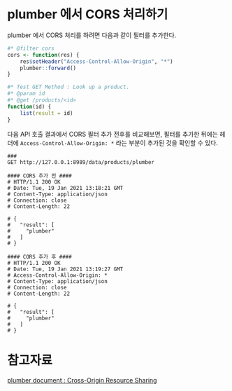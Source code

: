 # plumber 에서 CORS 처리하기

plumber 에서 CORS 처리를 하려면 다음과 같이 필터를 추가한다.

```r
#* @filter cors
cors <- function(res) {
    res$setHeader("Access-Control-Allow-Origin", "*")
    plumber::forward()
}

#* Test GET Method : Look up a product.
#* @param id
#* @get /products/<id>
function(id) {
    list(result = id)
}
```

다음 API 호출 결과에서 CORS 필터 추가 전후를 비교해보면, 필터를 추가한 뒤에는 헤더에 `Access-Control-Allow-Origin: *` 라는 부분이 추가된 것을 확인할 수 있다.

```
### 
GET http://127.0.0.1:8989/data/products/plumber

#### CORS 추가 전 ####
# HTTP/1.1 200 OK
# Date: Tue, 19 Jan 2021 13:18:21 GMT
# Content-Type: application/json
# Connection: close
# Content-Length: 22

# {
#   "result": [
#     "plumber"
#   ]
# }

#### CORS 추가 후 ####
# HTTP/1.1 200 OK
# Date: Tue, 19 Jan 2021 13:19:27 GMT
# Access-Control-Allow-Origin: *
# Content-Type: application/json
# Connection: close
# Content-Length: 22

# {
#   "result": [
#     "plumber"
#   ]
# }
```

# 참고자료

[plumber document : Cross-Origin Resource Sharing](https://www.rplumber.io/articles/security.html#cross-origin-resource-sharing-cors)

